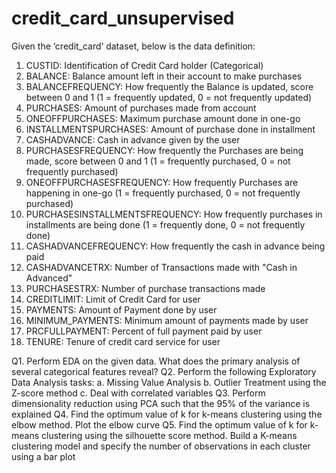 # credit_card_unsupervised
Given the ‘credit_card’ dataset, below is the data definition:
1) CUSTID: Identification of Credit Card holder (Categorical)
2) BALANCE: Balance amount left in their account to make purchases
3) BALANCEFREQUENCY: How frequently the Balance is updated, score between 0 and 1 (1 = frequently updated, 0 = not frequently updated)
4) PURCHASES: Amount of purchases made from account
5) ONEOFFPURCHASES: Maximum purchase amount done in one-go
6) INSTALLMENTSPURCHASES: Amount of purchase done in installment
7) CASHADVANCE: Cash in advance given by the user
8) PURCHASESFREQUENCY: How frequently the Purchases are being made, score between 0 and 1 (1 = frequently purchased, 0 = not frequently purchased)
9) ONEOFFPURCHASESFREQUENCY: How frequently Purchases are happening in one-go (1 = frequently purchased, 0 = not frequently purchased)
10) PURCHASESINSTALLMENTSFREQUENCY: How frequently purchases in installments are being done (1 = frequently done, 0 = not frequently done)
11) CASHADVANCEFREQUENCY: How frequently the cash in advance being paid
12) CASHADVANCETRX: Number of Transactions made with "Cash in Advanced"
13) PURCHASESTRX: Number of purchase transactions made
14) CREDITLIMIT: Limit of Credit Card for user
15) PAYMENTS: Amount of Payment done by user
16) MINIMUM_PAYMENTS: Minimum amount of payments made by user
17) PRCFULLPAYMENT: Percent of full payment paid by user
18) TENURE: Tenure of credit card service for user


Q1. Perform EDA on the given data. What does the primary analysis of several categorical features reveal? 
Q2. Perform the following Exploratory Data Analysis tasks:
a. Missing Value Analysis
b. Outlier Treatment using the Z-score method
c. Deal with correlated variables
Q3. Perform dimensionality reduction using PCA such that the 95% of the variance is explained
Q4. Find the optimum value of k for k-means clustering using the elbow method. Plot the elbow curve
Q5. Find the optimum value of k for k-means clustering using the silhouette score method. Build a K-means clustering model and specify the number of observations in each cluster using a bar plot
